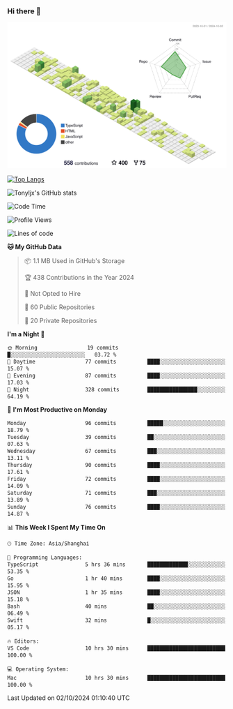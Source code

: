 ### Hi there 👋

![](./profile-3d-contrib/profile-green-animate.svg)

 

[![Top Langs](https://github-readme-stats.vercel.app/api/top-langs/?username=tonyljx)](https://github.com/anuraghazra/github-readme-stats)

![Tonyljx's GitHub stats](https://github-readme-stats.vercel.app/api?username=tonyljx&theme=default&show_icons=true)

 

<!--START_SECTION:waka-->
![Code Time](http://img.shields.io/badge/Code%20Time-767%20hrs%2042%20mins-blue)

![Profile Views](http://img.shields.io/badge/Profile%20Views-6-blue)

![Lines of code](https://img.shields.io/badge/From%20Hello%20World%20I%27ve%20Written-620.8%20thousand%20lines%20of%20code-blue)

**🐱 My GitHub Data** 

> 📦 1.1 MB Used in GitHub's Storage 
 > 
> 🏆 438 Contributions in the Year 2024
 > 
> 🚫 Not Opted to Hire
 > 
> 📜 60 Public Repositories 
 > 
> 🔑 20 Private Repositories 
 > 
**I'm a Night 🦉** 

```text
🌞 Morning                19 commits          █░░░░░░░░░░░░░░░░░░░░░░░░   03.72 % 
🌆 Daytime                77 commits          ████░░░░░░░░░░░░░░░░░░░░░   15.07 % 
🌃 Evening                87 commits          ████░░░░░░░░░░░░░░░░░░░░░   17.03 % 
🌙 Night                  328 commits         ████████████████░░░░░░░░░   64.19 % 
```
📅 **I'm Most Productive on Monday** 

```text
Monday                   96 commits          █████░░░░░░░░░░░░░░░░░░░░   18.79 % 
Tuesday                  39 commits          ██░░░░░░░░░░░░░░░░░░░░░░░   07.63 % 
Wednesday                67 commits          ███░░░░░░░░░░░░░░░░░░░░░░   13.11 % 
Thursday                 90 commits          ████░░░░░░░░░░░░░░░░░░░░░   17.61 % 
Friday                   72 commits          ████░░░░░░░░░░░░░░░░░░░░░   14.09 % 
Saturday                 71 commits          ███░░░░░░░░░░░░░░░░░░░░░░   13.89 % 
Sunday                   76 commits          ████░░░░░░░░░░░░░░░░░░░░░   14.87 % 
```


📊 **This Week I Spent My Time On** 

```text
🕑︎ Time Zone: Asia/Shanghai

💬 Programming Languages: 
TypeScript               5 hrs 36 mins       █████████████░░░░░░░░░░░░   53.35 % 
Go                       1 hr 40 mins        ████░░░░░░░░░░░░░░░░░░░░░   15.95 % 
JSON                     1 hr 35 mins        ████░░░░░░░░░░░░░░░░░░░░░   15.18 % 
Bash                     40 mins             ██░░░░░░░░░░░░░░░░░░░░░░░   06.49 % 
Swift                    32 mins             █░░░░░░░░░░░░░░░░░░░░░░░░   05.17 % 

🔥 Editors: 
VS Code                  10 hrs 30 mins      █████████████████████████   100.00 % 

💻 Operating System: 
Mac                      10 hrs 30 mins      █████████████████████████   100.00 % 
```


 Last Updated on 02/10/2024 01:10:40 UTC
<!--END_SECTION:waka-->
